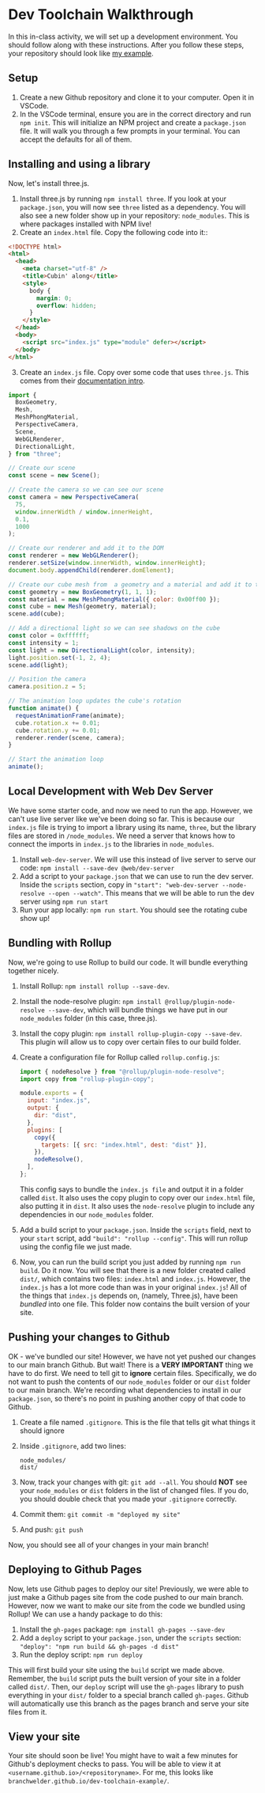 # Dev Toolchain Walkthrough

In this in-class activity, we will set up a development environment. You should
follow along with these instructions. After you follow these steps, your
repository should look like
[my example](https://github.com/branchwelder/dev-toolchain-example).

## Setup

1. Create a new Github repository and clone it to your computer. Open it in
   VSCode.
2. In the VSCode terminal, ensure you are in the correct directory and run
   `npm init`. This will initialize an NPM project and create a `package.json`
   file. It will walk you through a few prompts in your terminal. You can accept
   the defaults for all of them.

## Installing and using a library

Now, let's install three.js.

1. Install three.js by running `npm install three`. If you look at your
   `package.json`, you will now see `three` listed as a dependency. You will
   also see a new folder show up in your repository: `node_modules`. This is
   where packages installed with NPM live!
2. Create an `index.html` file. Copy the following code into it::

```html
<!DOCTYPE html>
<html>
  <head>
    <meta charset="utf-8" />
    <title>Cubin' along</title>
    <style>
      body {
        margin: 0;
        overflow: hidden;
      }
    </style>
  </head>
  <body>
    <script src="index.js" type="module" defer></script>
  </body>
</html>
```

3. Create an `index.js` file. Copy over some code that uses `three.js`. This
   comes from their
   [documentation intro](https://threejs.org/manual/#en/fundamentals).

```js
import {
  BoxGeometry,
  Mesh,
  MeshPhongMaterial,
  PerspectiveCamera,
  Scene,
  WebGLRenderer,
  DirectionalLight,
} from "three";

// Create our scene
const scene = new Scene();

// Create the camera so we can see our scene
const camera = new PerspectiveCamera(
  75,
  window.innerWidth / window.innerHeight,
  0.1,
  1000
);

// Create our renderer and add it to the DOM
const renderer = new WebGLRenderer();
renderer.setSize(window.innerWidth, window.innerHeight);
document.body.appendChild(renderer.domElement);

// Create our cube mesh from  a geometry and a material and add it to the scene
const geometry = new BoxGeometry(1, 1, 1);
const material = new MeshPhongMaterial({ color: 0x00ff00 });
const cube = new Mesh(geometry, material);
scene.add(cube);

// Add a directional light so we can see shadows on the cube
const color = 0xffffff;
const intensity = 1;
const light = new DirectionalLight(color, intensity);
light.position.set(-1, 2, 4);
scene.add(light);

// Position the camera
camera.position.z = 5;

// The animation loop updates the cube's rotation
function animate() {
  requestAnimationFrame(animate);
  cube.rotation.x += 0.01;
  cube.rotation.y += 0.01;
  renderer.render(scene, camera);
}

// Start the animation loop
animate();
```

## Local Development with Web Dev Server

We have some starter code, and now we need to run the app. However, we can't use
live server like we've been doing so far. This is because our `index.js` file is
trying to import a library using its name, `three`, but the library files are
stored in `/node_modules`. We need a server that knows how to connect the
imports in `index.js` to the libraries in `node_modules`.

1. Install `web-dev-server`. We will use this instead of live server to serve
   our code: `npm install --save-dev @web/dev-server`
2. Add a script to your `package.json` that we can use to run the dev server.
   Inside the `scripts` section, copy in
   `"start": "web-dev-server --node-resolve --open --watch"`. This means that we
   will be able to run the dev server using `npm run start`
3. Run your app locally: `npm run start`. You should see the rotating cube show
   up!

## Bundling with Rollup

Now, we're going to use Rollup to build our code. It will bundle everything
together nicely.

1. Install Rollup: `npm install rollup --save-dev`.
2. Install the node-resolve plugin:
   `npm install @rollup/plugin-node-resolve --save-dev`, which will bundle
   things we have put in our `node_modules` folder (in this case, three.js).
3. Install the copy plugin: `npm install rollup-plugin-copy --save-dev`. This
   plugin will allow us to copy over certain files to our build folder.
4. Create a configuration file for Rollup called `rollup.config.js`:

   ```js
   import { nodeResolve } from "@rollup/plugin-node-resolve";
   import copy from "rollup-plugin-copy";

   module.exports = {
     input: "index.js",
     output: {
       dir: "dist",
     },
     plugins: [
       copy({
         targets: [{ src: "index.html", dest: "dist" }],
       }),
       nodeResolve(),
     ],
   };
   ```

   This config says to bundle the `index.js file` and output it in a folder
   called `dist`. It also uses the copy plugin to copy over our `index.html`
   file, also putting it in `dist`. It also uses the `node-resolve` plugin to
   include any dependencies in our `node_modules` folder.

5. Add a build script to your `package.json`. Inside the `scripts` field, next
   to your `start` script, add `"build": "rollup --config"`. This will run
   rollup using the config file we just made.
6. Now, you can run the build script you just added by running `npm run build`.
   Do it now. You will see that there is a new folder created called `dist/`,
   which contains two files: `index.html` and `index.js`. However, the
   `index.js` has a lot more code than was in your original `index.js`! All of
   the things that `index.js` depends on, (namely, Three.js), have been
   _bundled_ into one file. This folder now contains the built version of your
   site.

## Pushing your changes to Github

OK - we've bundled our site! However, we have not yet pushed our changes to our
main branch Github. But wait! There is a **VERY IMPORTANT** thing we have to do
first. We need to tell git to **ignore** certain files. Specifically, we do not
want to push the contents of our `node_modules` folder or our `dist` folder to
our main branch. We're recording what dependencies to install in our
`package.json`, so there's no point in pushing another copy of that code to
Github.

1. Create a file named `.gitignore`. This is the file that tells git what things
   it should ignore
2. Inside `.gitignore`, add two lines:

   ```
   node_modules/
   dist/
   ```

3. Now, track your changes with git: `git add --all`. You should **NOT** see
   your `node_modules` or `dist` folders in the list of changed files. If you
   do, you should double check that you made your `.gitignore` correctly.
4. Commit them: `git commit -m "deployed my site"`
5. And push: `git push`

Now, you should see all of your changes in your main branch!

## Deploying to Github Pages

Now, lets use Github pages to deploy our site! Previously, we were able to just
make a Github pages site from the code pushed to our main branch. However, now
we want to make our site from the code we bundled using Rollup! We can use a
handy package to do this:

1. Install the `gh-pages` package: `npm install gh-pages --save-dev`
2. Add a `deploy` script to your `package.json`, under the `scripts` section:
   `"deploy": "npm run build && gh-pages -d dist"`
3. Run the deploy script: `npm run deploy`

This will first build your site using the `build` script we made above.
Remember, the `build` script puts the built version of your site in a folder
called `dist/`. Then, our `deploy` script will use the `gh-pages` library to
push everything in your `dist/` folder to a special branch called `gh-pages`.
Github will automatically use this branch as the pages branch and serve your
site files from it.

## View your site

Your site should soon be live! You might have to wait a few minutes for Github's
deployment checks to pass. You will be able to view it at
`<username.github.io>/<repositoryname>`. For me, this looks like
`branchwelder.github.io/dev-toolchain-example/`.
